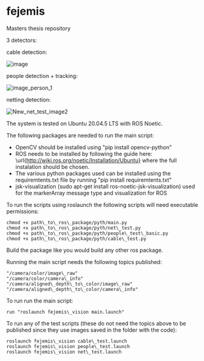 # fejemis
Masters thesis repository

3 detectors:

cable detection:

![image](https://user-images.githubusercontent.com/62695168/222127079-7999edd4-04d0-43c2-bdbc-c21c1be7e41e.png)

people detection + tracking:

![image_person_1](https://user-images.githubusercontent.com/62695168/222127316-6a0d7e1d-10e3-48f4-969f-1573ae5110e5.jpg)

netting detection:

![New_net_test_image2](https://user-images.githubusercontent.com/62695168/222127906-71d47e27-697c-4fd2-83b6-13d644883a3e.png)

The system is tested on Ubuntu 20.04.5 LTS with ROS Noetic.

The following packages are needed to run the main script:

- OpenCV should be installed using "pip install opencv-python"
- ROS needs to be installed by following the guide here: \url{http://wiki.ros.org/noetic/Installation/Ubuntu} where the full instalation should be chosen. 
- The various python packages used can be installed using the requiremtents.txt file by running "pip install requiremtents.txt"
- jsk-visualization (sudo apt-get install ros-noetic-jsk-visualization) used for the markerArray message type and visualization for ROS

To run the scripts using roslaunch the following scripts will need executable permissions:

```
chmod +x path\_to\_ros\_package/pyth/main.py 
chmod +x path\_to\_ros\_package/pyth/net\_test.py
chmod +x path\_to\_ros\_package/pyth/people\_test\_basic.py
chmod +x path\_to\_ros\_package/pyth/cable\_test.py 
```

Build the package like you would build any other ros package. 

Running the main script needs the following topics published:
```
"/camera/color/image\_raw"
"/camera/color/camera\_info"
"/camera/aligned\_depth\_to\_color/image\_raw"
"/camera/aligned\_depth\_to\_color/camera\_info"
```

To run run the main script:
```
run "roslaunch fejemis\_vision main.launch"
```

To run any of the test scripts (these do not need the topics above to be published since they use images saved in the folder with the code):
```
roslaunch fejemis\_vision cable\_test.launch
roslaunch fejemis\_vision people\_test.launch
roslaunch fejemis\_vision net\_test.launch
```
